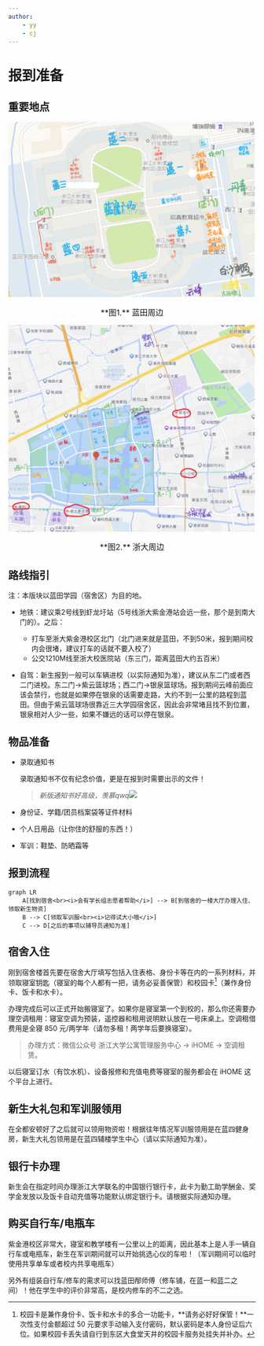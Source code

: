 ```yaml
---
author:
    - yy
    - cj
---
```


# 报到准备

## 重要地点

![map](map.png)
<center><font size=3>**图1.** 蓝田周边</font></center>

![map2](map2.png)
<center><font size=3>**图2.** 浙大周边</font></center>

## 路线指引

注：本版块以蓝田学园（宿舍区）为目的地。

- 地铁：建议乘2号线到虾龙圩站（5号线浙大紫金港站会远一些，那个是到南大门的）。之后：
    - 打车至浙大紫金港校区北门（北门进来就是蓝田，不到50米，报到期间校内会很堵，建议打车的话就不要入校了）
    - 公交1210M线至浙大校医院站（东三门，距离蓝田大约五百米）
    
- 自驾：新生报到一般可以车辆进校（以实际通知为准），建议从东二门或者西二门进校。东二门→紫云篮球场；西二门→银泉篮球场。报到期间云峰前面应该会禁行，也就是如果停在银泉的话需要走路，大约不到一公里的路程到蓝田。但由于紫云篮球场很靠近三大学园宿舍区，因此会非常堵且找不到位置，银泉相对人少一些，如果不嫌远的话可以停在银泉。

## 物品准备

- 录取通知书

    录取通知书不仅有纪念价值，更是在报到时需要出示的文件！
    > *新版通知书好高级，羡慕qwq*![](../images/tieba/guai.png)

- 身份证、学籍/团员档案袋等证件材料
- 个人日用品（让你住的舒服的东西！）
- 军训：鞋垫、防晒霜等

## 报到流程

```mermaid
graph LR
    A[找到宿舍<br><i>会有学长组志愿者帮助</i>] --> B[到宿舍的一楼大厅办理入住、领取新生物资]
    B --> C[领取军训服<br><i>记得试大小哦</i>]
    C --> D[之后的事项以辅导员通知为准]
```

## 宿舍入住

刚到宿舍楼首先要在宿舍大厅填写包括入住表格、身份卡等在内的一系列材料，并领取寝室钥匙（寝室的每个人都有一把，请务必妥善保管）和校园卡[^1]（兼作身份卡、饭卡和水卡）。

办理完成后可以正式开始搬寝室了。如果你是寝室第一个到校的，那么你还需要办理空调租用：寝室空调为预装，遥控器和租用说明默认放在一号床桌上。空调租借费用是全寝 850 元/两学年（请勿多租！两学年后要换寝室）。

> 办理方式：微信公众号 浙江大学公寓管理服务中心 → iHOME → 空调租赁。

以后寝室订水（有饮水机）、设备报修和充值电费等寝室的服务都会在 iHOME 这个平台上进行。

## 新生大礼包和军训服领用

在全都安顿好了之后就可以领用物资啦！根据往年情况军训服领用是在蓝四健身房，新生大礼包领用是在蓝四辅楼学生中心（请以实际通知为准）。

## 银行卡办理

新生会在指定时间办理浙江大学联名的中国银行银行卡，此卡为勤工助学酬金、奖学金发放以及饭卡自动充值等功能默认绑定银行卡。请根据实际通知办理。

## 购买自行车/电瓶车

紫金港校区非常大，寝室和教学楼有一公里以上的距离，因此基本上是人手一辆自行车或电瓶车，新生在军训期间就可以开始挑选心仪的车啦！（军训期间可以临时使用共享单车或者校内共享电瓶车）

另外有组装自行车/修车的需求可以找蓝田邴师傅（修车铺，在蓝一和蓝二之间）！他在学生中的评价非常高，是校内修车的不二之选。


[^1]: 校园卡是兼作身份卡、饭卡和水卡的多合一功能卡，**请务必好好保管！**一次性支付金额超过 50 元要求手动输入支付密码，默认密码是本人身份证后六位。如果校园卡丢失请自行到东区大食堂天井的校园卡服务处挂失并补办。